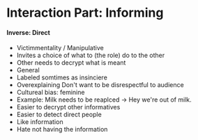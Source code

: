 # Interaction Part: Informing

#### Inverse: Direct

+ Victimmentality / Manipulative
+ Invites a choice of what to (the role) do to the other
+ Other needs to decrypt what is meant
+ General
+ Labeled somtimes as insinciere
+ Overexplaining Don't want to be disrespectful to audience
+ Cultureal bias: feminine
+ Example: Milk needs to be reaplced -> Hey we're out of milk.
+ Easier to decrypt other informatives
+ Easier to detect direct people
+ Like information
+ Hate not having the information